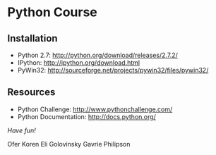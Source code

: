 Python Course
=============

Installation
------------

* Python 2.7: http://python.org/download/releases/2.7.2/
* IPython: http://ipython.org/download.html
* PyWin32: http://sourceforge.net/projects/pywin32/files/pywin32/

Resources
---------

* Python Challenge: http://www.pythonchallenge.com/
* Python Documentation: http://docs.python.org/


*Have fun!*

Ofer Koren
Eli Golovinsky
Gavrie Philipson
